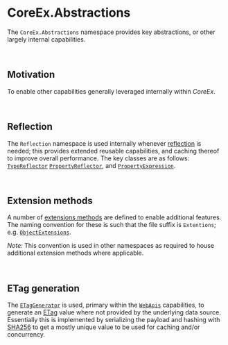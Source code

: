 ﻿# CoreEx.Abstractions

The `CoreEx.Abstractions` namespace provides key abstractions, or other largely internal capabilities.

<br/>

## Motivation

To enable other capabilities generally leveraged internally within _CoreEx_.

<br/>

## Reflection

The `Reflection` namespace is used internally whenever [reflection](https://learn.microsoft.com/en-us/dotnet/framework/reflection-and-codedom/reflection) is needed; this provides extended reusable capabilities, and caching thereof to improve overall performance. The key classes are as follows: [`TypeReflector`](./Reflection/TypeReflector.cs) [`PropertyReflector`](./Reflection/PropertyReflector.cs), and [`PropertyExpression`](./Reflection/PropertyExpression.cs). 

<br/>

## Extension methods

A number of [extensions methods](https://learn.microsoft.com/en-us/dotnet/csharp/programming-guide/classes-and-structs/extension-methods) are defined to enable additional features. The naming convention for these is such that the file suffix is `Extentions`; e.g. [`ObjectExtensions`](./ObjectExtensions.cs). 

_Note:_ This convention is used in other namespaces as required to house additional extension methods where applicable.

<br/>

## ETag generation

The [`ETagGenerator`](./ETagGenerator.cs) is used, primary within the [`WebApis`](../WebApis/README.md) capabilities, to generate an [ETag](https://en.wikipedia.org/wiki/HTTP_ETag) value where not provided by the underlying data source. Essentially this is implemented by serializing the payload and hashing with [SHA256](https://learn.microsoft.com/en-us/dotnet/api/system.security.cryptography.sha256) to get a mostly unique value to be used for caching and/or concurrency.
